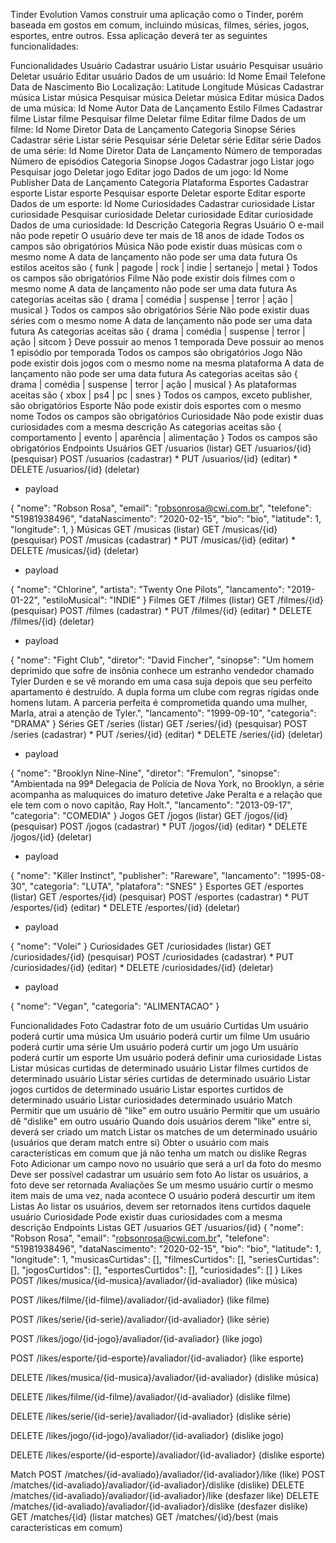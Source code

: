 Tinder Evolution
Vamos construir uma aplicação como o Tinder, porém baseada em gostos em comum, incluindo músicas, filmes, séries, jogos, esportes, entre outros. Essa aplicação deverá ter as seguintes funcionalidades:

Funcionalidades
Usuário
Cadastrar usuário
Listar usuário
Pesquisar usuário
Deletar usuário
Editar usuário
Dados de um usuário:
Id
Nome
Email
Telefone
Data de Nascimento
Bio
Localização:
Latitude
Longitude
Músicas
Cadastrar música
Listar música
Pesquisar música
Deletar música
Editar música
Dados de uma música:
Id
Nome
Autor
Data de Lançamento
Estilo
Filmes
Cadastrar filme
Listar filme
Pesquisar filme
Deletar filme
Editar filme
Dados de um filme:
Id
Nome
Diretor
Data de Lançamento
Categoria
Sinopse
Séries
Cadastrar série
Listar série
Pesquisar série
Deletar série
Editar série
Dados de uma série:
Id
Nome
Diretor
Data de Lançamento
Número de temporadas
Número de episódios
Categoria
Sinopse
Jogos
Cadastrar jogo
Listar jogo
Pesquisar jogo
Deletar jogo
Editar jogo
Dados de um jogo:
Id
Nome
Publisher
Data de Lançamento
Categoria
Plataforma
Esportes
Cadastrar esporte
Listar esporte
Pesquisar esporte
Deletar esporte
Editar esporte
Dados de um esporte:
Id
Nome
Curiosidades
Cadastrar curiosidade
Listar curiosidade
Pesquisar curiosidade
Deletar curiosidade
Editar curiosidade
Dados de uma curiosidade:
Id
Descrição
Categoria
Regras
Usuário
O e-mail não pode repetir
O usuário deve ter mais de 18 anos de idade
Todos os campos são obrigatórios
Música
Não pode existir duas músicas com o mesmo nome
A data de lançamento não pode ser uma data futura
Os estilos aceitos são { funk | pagode | rock | indie | sertanejo | metal }
Todos os campos são obrigatórios
Filme
Não pode existir dois filmes com o mesmo nome
A data de lançamento não pode ser uma data futura
As categorias aceitas são { drama | comédia | suspense | terror | ação | musical }
Todos os campos são obrigatórios
Série
Não pode existir duas séries com o mesmo nome
A data de lançamento não pode ser uma data futura
As categorias aceitas são { drama | comédia | suspense | terror | ação | sitcom }
Deve possuir ao menos 1 temporada
Deve possuir ao menos 1 episódio por temporada
Todos os campos são obrigatórios
Jogo
Não pode existir dois jogos com o mesmo nome na mesma plataforma
A data de lançamento não pode ser uma data futura
As categorias aceitas são { drama | comédia | suspense | terror | ação | musical }
As plataformas aceitas são { xbox | ps4 | pc | snes }
Todos os campos, exceto publisher, são obrigatórios
Esporte
Não pode existir dois esportes com o mesmo nome
Todos os campos são obrigatórios
Curiosidade
Não pode existir duas curiosidades com a mesma descrição
As categorias aceitas são { comportamento | evento | aparência | alimentação }
Todos os campos são obrigatórios
Endpoints
Usuários
GET /usuarios (listar)
GET /usuarios/{id} (pesquisar)
POST /usuarios (cadastrar) *
PUT /usuarios/{id} (editar) *
DELETE /usuarios/{id} (deletar)
* payload

{
  "nome": "Robson Rosa",
  "email": "robsonrosa@cwi.com.br",
  "telefone": "51981938496",
  "dataNascimento": "2020-02-15",
  "bio": "bio",
  "latitude": 1,
  "longitude": 1,
}
Músicas
GET /musicas (listar)
GET /musicas/{id} (pesquisar)
POST /musicas (cadastrar) *
PUT /musicas/{id} (editar) *
DELETE /musicas/{id} (deletar)
* payload

{
  "nome": "Chlorine",
  "artista": "Twenty One Pilots",
  "lancamento": "2019-01-22",
  "estiloMusical": "INDIE"
}
Filmes
GET /filmes (listar)
GET /filmes/{id} (pesquisar)
POST /filmes (cadastrar) *
PUT /filmes/{id} (editar) *
DELETE /filmes/{id} (deletar)
* payload

{
  "nome": "Fight Club",
  "diretor": "David Fincher",
  "sinopse": "Um homem deprimido que sofre de insônia conhece um estranho vendedor chamado Tyler Durden e se vê morando em uma casa suja depois que seu perfeito apartamento é destruído. A dupla forma um clube com regras rígidas onde homens lutam. A parceria perfeita é comprometida quando uma mulher, Marla, atrai a atenção de Tyler.",
  "lancamento": "1999-09-10",
  "categoria": "DRAMA"
}
Séries
GET /series (listar)
GET /series/{id} (pesquisar)
POST /series (cadastrar) *
PUT /series/{id} (editar) *
DELETE /series/{id} (deletar)
* payload

{
  "nome": "Brooklyn Nine-Nine",
  "diretor": "Fremulon",
  "sinopse": "Ambientada na 99ª Delegacia de Polícia de Nova York, no Brooklyn, a série acompanha as maluquices do imaturo detetive Jake Peralta e a relação que ele tem com o novo capitão, Ray Holt.",
  "lancamento": "2013-09-17",
  "categoria": "COMEDIA"
}
Jogos
GET /jogos (listar)
GET /jogos/{id} (pesquisar)
POST /jogos (cadastrar) *
PUT /jogos/{id} (editar) *
DELETE /jogos/{id} (deletar)
* payload

{
  "nome": "Killer Instinct",
  "publisher": "Rareware",
  "lancamento": "1995-08-30",
  "categoria": "LUTA",
  "platafora": "SNES"
}
Esportes
GET /esportes (listar)
GET /esportes/{id} (pesquisar)
POST /esportes (cadastrar) *
PUT /esportes/{id} (editar) *
DELETE /esportes/{id} (deletar)
* payload

{
  "nome": "Volei"
}
Curiosidades
GET /curiosidades (listar)
GET /curiosidades/{id} (pesquisar)
POST /curiosidades (cadastrar) *
PUT /curiosidades/{id} (editar) *
DELETE /curiosidades/{id} (deletar)
* payload

{
  "nome": "Vegan",
  "categoria": "ALIMENTACAO"
}

Funcionalidades
Foto
Cadastrar foto de um usuário
Curtidas
Um usuário poderá curtir uma música
Um usuário poderá curtir um filme
Um usuário poderá curtir uma série
Um usuário poderá curtir um jogo
Um usuário poderá curtir um esporte
Um usuário poderá definir uma curiosidade
Listas
Listar músicas curtidas de determinado usuário
Listar filmes curtidos de determinado usuário
Listar séries curtidas de determinado usuário
Listar jogos curtidos de determinado usuário
Listar esportes curtidos de determinado usuário
Listar curiosidades determinado usuário
Match
Permitir que um usuário dê "like" em outro usuário
Permitir que um usuário dê "dislike" em outro usuário
Quando dois usuários derem "like" entre si, deverá ser criado um match
Listar os matches de um determinado usuário (usuários que deram match entre si)
Obter o usuário com mais características em comum que já não tenha um match ou dislike
Regras
Foto
Adicionar um campo novo no usuário que será a url da foto do mesmo
Deve ser possível cadastrar um usuário sem foto
Ao listar os usuários, a foto deve ser retornada
Avaliações
Se um mesmo usuário curtir o mesmo item mais de uma vez, nada acontece
O usuário poderá descurtir um item
Listas
Ao listar os usuários, devem ser retornados itens curtidos daquele usuário
Curiosidade
Pode existir duas curiosidades com a mesma descrição
Endpoints
Listas
GET /usuarios
GET /usuarios/{id}
{
  "nome": "Robson Rosa",
  "email": "robsonrosa@cwi.com.br",
  "telefone": "51981938496",
  "dataNascimento": "2020-02-15",
  "bio": "bio",
  "latitude": 1,
  "longitude": 1,
  "musicasCurtidas": [],
  "filmesCurtidos": [],
  "seriesCurtidas": [],
  "jogosCurtidos": [],
  "esportesCurtidos": [],
  "curiosidades": []
}
Likes
POST /likes/musica/{id-musica}/avaliador/{id-avaliador} (like música)

POST /likes/filme/{id-filme}/avaliador/{id-avaliador} (like filme)

POST /likes/serie/{id-serie}/avaliador/{id-avaliador} (like série)

POST /likes/jogo/{id-jogo}/avaliador/{id-avaliador} (like jogo)

POST /likes/esporte/{id-esporte}/avaliador/{id-avaliador} (like esporte)

DELETE /likes/musica/{id-musica}/avaliador/{id-avaliador} (dislike música)

DELETE /likes/filme/{id-filme}/avaliador/{id-avaliador} (dislike filme)

DELETE /likes/serie/{id-serie}/avaliador/{id-avaliador} (dislike série)

DELETE /likes/jogo/{id-jogo}/avaliador/{id-avaliador} (dislike jogo)

DELETE /likes/esporte/{id-esporte}/avaliador/{id-avaliador} (dislike esporte)

Match
POST /matches/{id-avaliado}/avaliador/{id-avaliador}/like (like)
POST /matches/{id-avaliado}/avaliador/{id-avaliador}/dislike (dislike)
DELETE /matches/{id-avaliado}/avaliador/{id-avaliador}/like (desfazer like)
DELETE /matches/{id-avaliado}/avaliador/{id-avaliador}/dislike (desfazer dislike)
GET /matches/{id} (listar matches)
GET /matches/{id}/best (mais características em comum)

